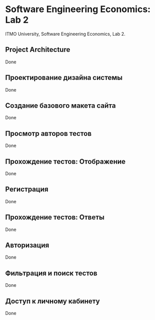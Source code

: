 # Software Engineering Economics: Lab 2

ITMO University, Software Engineering Economics, Lab 2.

## Project Architecture

Done

## Проектирование дизайна системы

Done

## Создание базового макета сайта

Done

## Просмотр авторов тестов

Done

## Прохождение тестов: Отображение

Done

## Регистрация

Done

## Прохождение тестов: Ответы

Done

## Авторизация

Done

## Фильтрация и поиск тестов

Done

## Доступ к личному кабинету

Done
